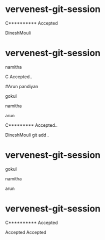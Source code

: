 
# vervenest-git-session






C********** Accepted



DineshMouli


# vervenest-git-session



namitha

C Accepted..




#Arun pandiyan

gokul

namitha

arun

C********* Accepted..



DineshMouli
git add .


# vervenest-git-session
gokul

namitha

arun

# vervenest-git-session

C********** Accepted

 Accepted
 Accepted

